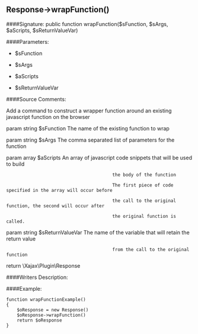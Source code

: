 ## Response->wrapFunction()

####Signature: public function wrapFunction($sFunction, $sArgs, $aScripts, $sReturnValueVar)

####Parameters:

* $sFunction

* $sArgs

* $aScripts

* $sReturnValueVar




####Source Comments:

Add a command to construct a wrapper function around an existing javascript function on the browser



param string		$sFunction			The name of the existing function to wrap

param string		$sArgs				The comma separated list of parameters for the function

param array			$aScripts			An array of javascript code snippets that will be used to build

											the body of the function

											The first piece of code specified in the array will occur before

											the call to the original function, the second will occur after

											the original function is called.

param string		$sReturnValueVar	The name of the variable that will retain the return value

											from the call to the original function



return \Xajax\Plugin\Response



####Writers Description:


####Example:
```
function wrapFunctionExample()
{
    $oResponse = new Response()
    $oResponse->wrapFunction()
    return $oResponse
}
```